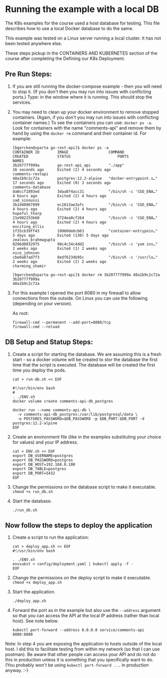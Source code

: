 # Running the example with a local DB

The K8s examples for the course used a host database for testing. This file describes how to use a local Docker database to do the same. 

This example was tested on a Linux server running a local cluster. It has not been tested anywhere else. 

These steps pickup in the CONTAINERS AND KUBERNETES section of the course after completing the Defining our K8s Deployment.


## Pre Run Steps:

1. If you are still running the docker-compose example - then you will need to stop it. (If you don't then you may run into issues with conflicting ports.) Type: <Ctrl><c> in the window where it is running. This should stop the services.

2. You may need to clean up your docker environment to remove stopped containers. (Again, if you don't you may run into issues with conflicting container names.) To see the containers you can use: `docker ps -a`. Look for containers with the name "comments-api" and remove them by hand by using the `docker rm` command and their container id. For example: 

    ```
    [bgercken@sparta go-rest-api]$ docker ps -a
    CONTAINER ID        IMAGE                  COMMAND                  CREATED             STATUS                     PORTS               NAMES
    3b20777f999a        go-rest-api_api        "./app"                  16 seconds ago      Exited (2) 4 seconds ago                       comments-restapi
    48a1b9c2c72a        postgres:12.2-alpine   "docker-entrypoint.s…"   17 seconds ago      Exited (0) 3 seconds ago                       comments-database
    da0ccf1893ed        3daa8f4acc31           "/bin/sh -c 'CGO_ENA…"   4 hours ago         Exited (2) 4 hours ago                         sad_sinoussi
    3b1d40967899        ec1613ae3afc           "/bin/sh -c 'CGO_ENA…"   4 hours ago         Exited (2) 4 hours ago                         hopeful_tharp
    21e902253b60        3724ea0cf264           "/bin/sh -c 'CGO_ENA…"   4 hours ago         Exited (2) 4 hours ago                         exciting_ellis
    1f35cb39ff43        10960de6cb63           "container-entrypoin…"   5 days ago          Exited (130) 5 days ago                        zealous_brahmagupta
    0296d8032975        98c4c34c4dd2           "/bin/sh -c 'yum ins…"   2 weeks ago         Exited (1) 2 weeks ago                         nice_johnson
    cbe0a87ad7f3        8edf6234b95c           "/bin/sh -c '/usr/lo…"   2 weeks ago         Exited (2) 2 weeks ago                         charming_shamir

    [bgercken@sparta go-rest-api]$ docker rm 3b20777f999a 48a1b9c2c72a
    3b20777f999a
    48a1b9c2c72a
    ```

3. For this example I opened the port 8080 in my firewall to allow connections from the outside. On Linux you can use the following (depending on your version).

    As root:
    ```
    firewall-cmd --permanent --add-port=8080/tcp
    firewall-cmd --reload
    ```

## DB Setup and Statup Steps:

1. Create a script for starting the database. We are assuming this is a fresh start - so a docker volume will be created to stor the database the first time that the script is executed. The database will be created the first time you deploy the pods.

    ```
    cat > run-db.sh << EOF

    #!/usr/bin/env bash
    #
    . ./ENV.sh
    docker volume create comments-api-db_postgres

    docker run --name comments-api-db \
      -v comments-api-db_postgres:/var/lib/postgresql/data \
      -e POSTGRES_PASSWORD=$DB_PASSWORD -p $DB_PORT:$DB_PORT -d postgres:12.2-alpine 
    EOF
    ```

2. Create an environment file (like in the examples substituting your choice for values) and your IP address.

    ```
    cat > ENV.sh << EOF
    export DB_USERNAME=postgres
    export DB_PASSWORD=postgres
    export DB_HOST=192.168.0.100
    export DB_TABLE=postgres
    export DB_PORT=5432
    EOF
    ```

3. Change the permissions on the database script to make it executable. `chmod +x run_db.sh`


4. Start the database. 

    ```
    ./run_db.sh
    ```

## Now follow the steps to deploy the application

1. Create a script to run the application:

    ```
    cat > deploy_app.sh << EOF
    #!/usr/bin/env bash

    . ./ENV.sh
    envsubst < config/deployment.yaml | kubectl apply -f -
    EOF

2. Change the permissions on the deploy script to make it executable. `chmod +x deploy_app.sh`

3. Start the application.

    ```
    ./deploy_app.sh
    ```

4. Forward the port as in the example but also use the `--address` argument so that you can access the API at the local IP address (rather than local host). See note below.

    ```
    kubectl port-forward --address 0.0.0.0 service/comments-api 8080:8080
    ```

Note: In step 4 you are exposing the application to hosts outside of the local host. I did this to facilitate testing from within my network (so that I can use postman). Be aware that other people can access your API and do not do this in production unless it is something that you specifically want to do. (You probably won't be using `kubectl port-forward ...` in production anyway. :-)




